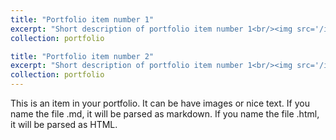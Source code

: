 ```yaml
---
title: "Portfolio item number 1"
excerpt: "Short description of portfolio item number 1<br/><img src='/images/haebin1.png'>"
collection: portfolio

title: "Portfolio item number 2"
excerpt: "Short description of portfolio item number 1<br/><img src='/images/iai2023.png'>"
collection: portfolio
---
```


This is an item in your portfolio. It can be have images or nice text. If you name the file .md, it will be parsed as markdown. If you name the file .html, it will be parsed as HTML. 
